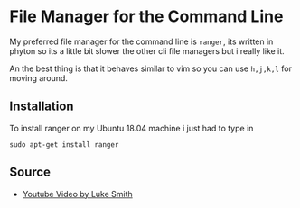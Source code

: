 # File Manager for the Command Line

My preferred file manager for the command line is ```ranger```, its written in phyton so its a little bit slower the other cli file managers but i really like it. 

An the best thing is that it behaves similar to vim so you can use ```h,j,k,l``` for moving around. 

## Installation 

To install ranger on my Ubuntu 18.04 machine i just had to type in 
```
sudo apt-get install ranger 
```

## Source 

- [Youtube Video by Luke Smith](https://www.youtube.com/watch?v=L6Vu7WPkoJo&t=532s)
